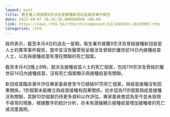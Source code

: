 ```yaml
---
layout: post
title: 衞生署上周接獲9宗涉及曾接種新冠疫苗異常事件報告
date: 2022-09-07 18:16:10.000000000 +08:00
link: https://news.rthk.hk/rthk/ch/component/k2/1665933-20220907.htm
categories: rthk
---
```


政府表示，截至本月4日的過去一星期，衞生署共接獲9宗涉及曾經接種新冠疫苗人士的異常事件報告，當中並沒有醫管局呈報涉及曾經於離世前14日內接種疫苗人士，以及與接種疫苗有潛在關聯的死亡個案。

截至本月4日晚上8時，就涉及接種疫苗人士的死亡個案，包括119宗涉及曾經於離世前14日內接種疫苗，沒有死亡個案顯示與接種疫苗有關聯。

新冠疫苗臨床事件評估專家委員會至今已總結97宗死亡個案，與疫苗接種沒有因果關係，1宗個案未能確立與疫苗接種有因果關係，初步認為11宗個案與疫苗接種沒有關聯，其餘10宗個案仍待更多資料以作評估。專家委員會認為至今並未發現不尋常的現象，根據數字的統計分析，亦未有證據顯示接種疫苗增加接種者的死亡或流產風險。

